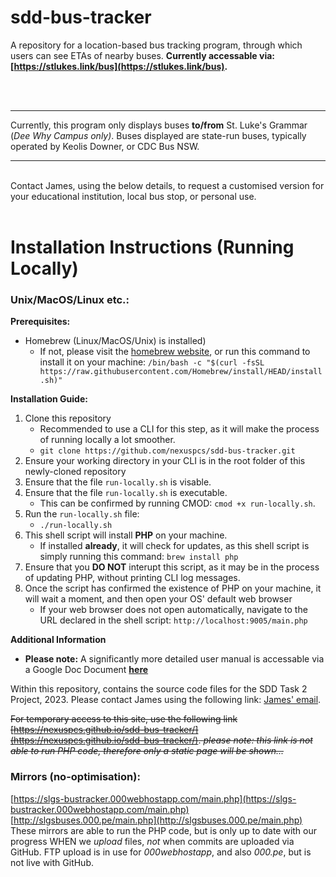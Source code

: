 # sdd-bus-tracker

A repository for a location-based bus tracking program, through which users can see ETAs of nearby buses. 
**Currently accessable via: [https://stlukes.link/bus](https://stlukes.link/bus).** 
<br>
<br>
<!--![St. Luke's Grammar School Bus Tracker Logo](imagesandresources/SLGSBTLogo.png)-->
<br>

____

Currently, this program only displays buses **to/from** St. Luke's Grammar (*Dee Why Campus _only_)*. Buses displayed are state-run buses, typically operated by Keolis Downer, or CDC Bus NSW.
____ 

<br>
Contact James, using the below details, to request a customised version for your educational institution, local bus stop, or personal use.
<br><br>



# Installation Instructions (Running Locally)
### Unix/MacOS/Linux etc.:

**Prerequisites:**

* Homebrew (Linux/MacOS/Unix) is installed)
	* If not, please visit the [homebrew website](https://brew.sh), or run this command to install it on your machine: `/bin/bash -c "$(curl -fsSL https://raw.githubusercontent.com/Homebrew/install/HEAD/install.sh)"`

**Installation Guide:**

1. Clone this repository 
	- Recommended to use a CLI for this step, as it will make the process of running locally a lot smoother. 
	- `git clone https://github.com/nexuspcs/sdd-bus-tracker.git`
2. Ensure your working directory in your CLI is in the root folder of this newly-cloned repository
3. Ensure that the file `run-locally.sh` is visable.
4. Ensure that the file `run-locally.sh` is executable. 
	- This can be confirmed by running CMOD: `cmod +x run-locally.sh`. 
5. Run the `run-locally.sh` file: 
	- `./run-locally.sh`
6. This shell script will install **PHP** on your machine. 
	- If installed **already**, it will check for updates, as this shell script is simply running this command: `brew install php`
7. Ensure that you **DO NOT** interupt this script, as it may be in the process of updating PHP, without printing CLI log messages.
8. Once the script has confirmed the existence of PHP on your machine, it will wait a moment, and then open your OS' default web browser
	- If your web browser does not open automatically, navigate to the URL declared in the shell script: `http://localhost:9005/main.php` 

**Additional Information**
* **Please note:** A significantly more detailed user manual is accessable via a Google Doc Document **[here](https://docs.google.com/document/d/1wg2mLj8-_ozyilNOx47nQtIWV2n1cYWXAYCNQNweTbs/edit?usp=sharing)**



Within this repository, contains the source code files for the SDD Task 2 Project, 2023. Please contact James using the following link: [James' email](mailto:jamesac2024@student.stlukes.nsw.edu.au).



~~For temporary access to this site, use the following link [https://nexuspcs.github.io/sdd-bus-tracker/](https://nexuspcs.github.io/sdd-bus-tracker/). _please note: this link is not able to run PHP code, therefore only a static page will be shown..._~~



### Mirrors (no-optimisation):

[https://slgs-bustracker.000webhostapp.com/main.php](https://slgs-bustracker.000webhostapp.com/main.php) <br>
[http://slgsbuses.000.pe/main.php](http://slgsbuses.000.pe/main.php) <br>
These mirrors are able to run the PHP code, but is only up to date with our progress WHEN we _upload_ files, _not_ when commits are uploaded via GitHub. FTP upload is in use for *000webhostapp*, and also *000.pe*, but is not live with GitHub.

